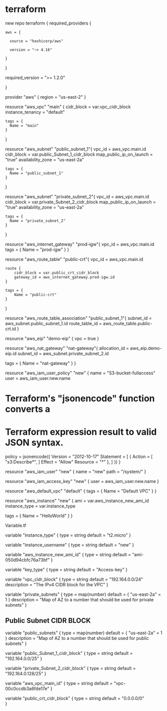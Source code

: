 # terraform
new repo
terraform {
  required_providers {

    aws = {

      source = "hashicorp/aws"

      version = "~> 4.16"

    }
  }



  required_version = ">= 1.2.0"

}

provider "aws" {
  region = "us-east-2"
}

resource "aws_vpc" "main" {
    cidr_block = var.vpc_cidr_block
    instance_tenancy = "default"    
    
    tags = {
      Name = "main"
    }
}

resource "aws_subnet" "public_subnet_1"{
    vpc_id = aws_vpc.main.id
    cidr_block = var.public_Subnet_1_cidr_block
    map_public_ip_on_launch = "true" 
    availability_zone = "us-east-2a"

    tags = {
      Name = "public_subnet_1"
    }
}

resource "aws_subnet" "private_subnet_2"{
    vpc_id = aws_vpc.main.id
    cidr_block = var.private_Subnet_2_cidr_block
    map_public_ip_on_launch = "true" 
    availability_zone = "us-east-2a"

    tags = {
      Name = "private_subnet_2"
    }
}

resource "aws_internet_gateway" "prod-igw"{
    vpc_id = aws_vpc.main.id
    tags = {
        Name = "prod-igw"
    }
} 

resource "aws_route_table" "public-crt"{
    vpc_id = aws_vpc.main.id
    
    route {
        cidr_block = var.public_crt_cidr_block 
        gateway_id = aws_internet_gateway.prod-igw.id 
    }
    
    tags = {
        Name = "public-crt"
    }
}

resource "aws_route_table_association" "public_subnet_1"{
    subnet_id = aws_subnet.public_subnet_1.id
    route_table_id = aws_route_table.public-crt.id
}    

resource "aws_eip" "demo-eip" {
  vpc = true
}

resource "aws_nat_gateway" "nat-gateway"{
  allocation_id = aws_eip.demo-eip.id
  subnet_id     = aws_subnet.private_subnet_2.id


  tags = {
    Name = "nat-gateway"
  }
}

resource "aws_iam_user_policy" "new" {
  name = "S3-bucket-fullaccess"
  user = aws_iam_user.new.name

  # Terraform's "jsonencode" function converts a
  # Terraform expression result to valid JSON syntax.
  policy = jsonencode({
    Version = "2012-10-17"
    Statement = [
      {
        Action = [
          "s3:Describe*",
        ]
        Effect   = "Allow"
        Resource = "*"
      },
    ]
  })
}

resource "aws_iam_user" "new" {
  name = "new"
  path = "/system/"
}

resource "aws_iam_access_key" "new" {
  user = aws_iam_user.new.name
}

resource "aws_default_vpc" "default" {
  tags = {
    Name = "Default VPC"
  }
}

resource "aws_instance" "new" {
  ami           = var.aws_instance_new_ami_id
  instance_type = var.instance_type

  tags = {
    Name = "HelloWorld"
  }
}

Variable.tf 

variable "instance_type" {
    type        =  string
    default     = "t2.micro"
}

variable "instance_username" {
  type = string
  default = "new"
}

variable "aws_instance_new_ami_id" {
    type = string
    default = "ami-050d94cbfc76a73bf"
}    

variable "key_type" {
    type = string
    default = "Access-key"
}

variable "vpc_cidr_block" {
  type        = string
  default     = "192.164.0.0/24"
   description = "The IPv4 CIDR block for the VPC"
}

variable "private_subnets" {
  type = map(number)
  default = {
    "us-east-2a" = 1
  }
  description = "Map of AZ to a number that should be used for private subnets"
}

## Public Subnet CIDR BLOCK
variable "public_subnets" {
  type = map(number)
  default = {
    "us-east-2a" = 1
  }
  description = "Map of AZ to a number that should be used for public subnets"
}

variable "public_Subnet_1_cidr_block" {
    type = string
    default = "192.164.0.0/25"
}

variable "private_Subnet_2_cidr_block" {
    type = string
    default = "192.164.0.128/25"
}

variable "aws_vpc_main_id" {
    type = string
    default = "vpc-00c0ccdb3a6fde17e"
}

variable "public_crt_cidr_block" {
    type = string
    default = "0.0.0.0/0"  
}

  




